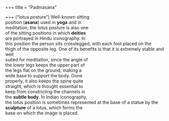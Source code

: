 +++
title = "Padmasana"

+++
(“lotus posture”) Well-known sitting  
position (**asana**) used in **yoga** and in  
meditation; the lotus posture is also one  
of the sitting positions in which **deities**  
are portrayed in Hindu iconography. In  
this position the person sits crosslegged, with each foot placed on the  
thigh of the opposite leg. One of its benefits is that it is extremely stable and well  
suited for meditation, since the angle of  
the lower legs keeps the upper part of  
the legs flat on the ground, making a  
wide base to support the body. Done  
properly, it also keeps the spine quite  
straight, which is thought essential to  
keep from constricting the channels in  
the **subtle body**. In Indian iconography,  
the lotus position is sometimes represented at the base of a statue by the  
**sculpture** of a lotus, which forms the  
base on which the image is placed.